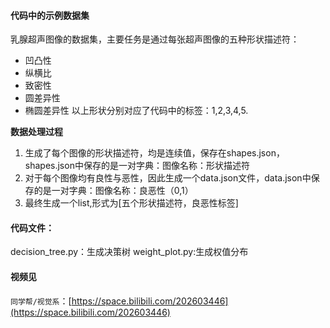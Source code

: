 #### 代码中的示例数据集
乳腺超声图像的数据集，主要任务是通过每张超声图像的五种形状描述符：
* 凹凸性
* 纵横比
* 致密性
* 圆差异性
* 椭圆差异性
以上形状分别对应了代码中的标签：1,2,3,4,5.

**数据处理过程**

1. 生成了每个图像的形状描述符，均是连续值，保存在shapes.json，shapes.json中保存的是一对字典：图像名称：形状描述符
2. 对于每个图像均有良性与恶性，因此生成一个data.json文件，data.json中保存的是一对字典：图像名称：良恶性（0,1）
3. 最终生成一个list,形式为[五个形状描述符，良恶性标签]

#### 代码文件：
decision_tree.py：生成决策树
weight_plot.py:生成权值分布


#### 视频见
`同学帮/视觉系`：[https://space.bilibili.com/202603446](https://space.bilibili.com/202603446)
